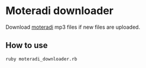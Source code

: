 # Moteradi downloader
Download [moteradi](https://moteradi.com/) mp3 files if new files are uploaded.

## How to use

    ruby moteradi_downloader.rb
